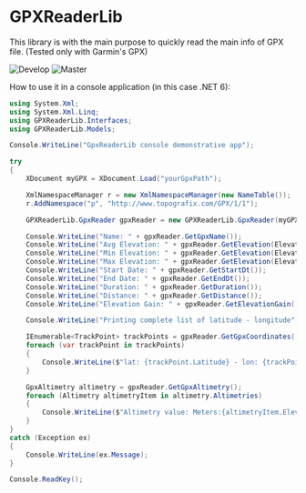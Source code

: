 ﻿
# GPXReaderLib

This library is with the main purpose to quickly read the main info of GPX file. (Tested only with Garmin's GPX)

![Develop](https://github.com/enricobenedos/GPXReaderLib/workflows/Develop/badge.svg?branch=develop) ![Master](https://github.com/enricobenedos/GPXReaderLib/workflows/Master/badge.svg?branch=master)

How to use it in a console application (in this case .NET 6):
```c#
using System.Xml;
using System.Xml.Linq;
using GPXReaderLib.Interfaces;
using GPXReaderLib.Models;

Console.WriteLine("GpxReaderLib console demonstrative app");

try
{
    XDocument myGPX = XDocument.Load("yourGpxPath");

    XmlNamespaceManager r = new XmlNamespaceManager(new NameTable());
    r.AddNamespace("p", "http://www.topografix.com/GPX/1/1");

    GPXReaderLib.GpxReader gpxReader = new GPXReaderLib.GpxReader(myGPX, r);

    Console.WriteLine("Name: " + gpxReader.GetGpxName());
    Console.WriteLine("Avg Elevation: " + gpxReader.GetElevation(ElevationType.Avg));
    Console.WriteLine("Min Elevation: " + gpxReader.GetElevation(ElevationType.Min));
    Console.WriteLine("Max Elevation: " + gpxReader.GetElevation(ElevationType.Max));
    Console.WriteLine("Start Date: " + gpxReader.GetStartDt());
    Console.WriteLine("End Date: " + gpxReader.GetEndDt());
    Console.WriteLine("Duration: " + gpxReader.GetDuration());
    Console.WriteLine("Distance: " + gpxReader.GetDistance());
    Console.WriteLine("Elevation Gain: " + gpxReader.GetElevationGain());

    Console.WriteLine("Printing complete list of latitude - longitude");

    IEnumerable<TrackPoint> trackPoints = gpxReader.GetGpxCoordinates();
    foreach (var trackPoint in trackPoints)
    {
        Console.WriteLine($"lat: {trackPoint.Latitude} - lon: {trackPoint.Longitude}");
    }

    GpxAltimetry altimetry = gpxReader.GetGpxAltimetry();
    foreach (Altimetry altimetryItem in altimetry.Altimetries)
    {
        Console.WriteLine($"Altimetry value: Meters:{altimetryItem.Elevation} - KM:{altimetryItem.Kilometers}");
    }
}
catch (Exception ex)
{
    Console.WriteLine(ex.Message);
}

Console.ReadKey();
```
